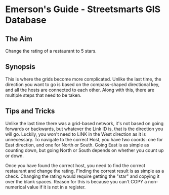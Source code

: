 # Emerson's Guide - Streetsmarts GIS Database

## The Aim
Change the rating of a restaurant to 5 stars.

## Synopsis
This is where the grids become more complicated. Unlike the last time, the direction you want to go is based on the compass-shaped directional key, and all the hosts are connected to each other. Along with this, there are multiple steps that need to be taken.

## Tips and Tricks
Unlike the last time there was a grid-based network, it's not based on going forwards or backwards, but whatever the Link ID is, that is the direction you will go. Luckily, you won't need to LINK in the West direction as it is unnecessary. To navigate to the correct Host, you have two coords: one for East direction, and one for North or South. Going East is as simple as counting down, but going North or South depends on whether you count up or down.

Once you have found the correct host, you need to find the correct restaurant and change the rating. Finding the correst result is as simple as a check. Changing the rating would require getting the "star" and copying it over the blank spaces. Reason for this is because you can't COPY a non-numerical value if it is not in a register.